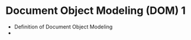 # **Document Object Modeling (DOM) 1**
- Definition of Document Object Modeling
- <script> Tag Placement
- Document Children
- Nodes Types
    - Nodename & nodeType & nodeValue
    - Element
    - Attr
    - innerHTML & innerText & textContent
- Traversing Nodes
    - Node Relationships
    - Element Traversal
        - childElementCount
        - firstElementChild
        - lastElementChild
        - previousElementSibling
        - nextElementSibling
- Selecting Nodes
    - HTMLCollection & NodeList
    - Selecting Element
    - querySelector & querySelectorAll
- Manipulating Nodes
    - createElement
    - createAttribute
    - createTextNode
- System Dialogs
    - alert()
    - confirm()
    - prompt()